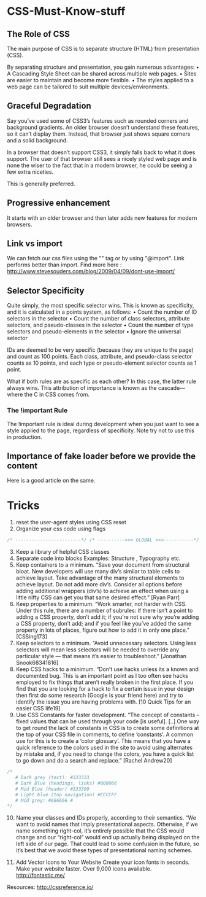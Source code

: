 # CSS-Must-Know-stuff

## The Role of CSS

The main purpose of CSS is to separate structure (HTML) from presentation (CSS).

By separating structure and presentation, you gain numerous advantages:
• A Cascading Style Sheet can be shared across multiple web pages.
• Sites are easier to maintain and become more flexible.
• The styles applied to a web page can be tailored to suit multiple devices/environments.


## Graceful Degradation

Say you’ve used some of CSS3’s features such as rounded corners and background gradients. An older browser doesn’t understand these features, so it can’t display them. Instead, that browser just shows square corners and a solid background.

In a browser that doesn’t support CSS3, it simply falls back to what it does support. The user of that browser still sees a nicely styled web page and is none the wiser to the fact that in a modern browser, he could be seeing a few extra niceties.

This is generally preferred.

## Progressive enhancement
It starts with an older browser and then later adds new features for modern browsers.

## Link vs import
We can fetch our css files using the "<link>" tag or by using "@import".
Link performs better than import.
Find more here : http://www.stevesouders.com/blog/2009/04/09/dont-use-import/

## Selector Specificity
Quite simply, the most specific selector wins.
This is known as specificity, and it is calculated in a points system, as follows: • Count the number of ID selectors in the selector
• Count the number of class selectors, attribute selectors, and pseudo-classes in the selector
• Count the number of type selectors and pseudo-elements in the selector
• Ignore the universal selector

IDs are deemed to be very specific (because they are unique to the page) and count as 100 points. Each class, attribute, and pseudo-class selector counts as 10 points, and each type or pseudo-element selector counts as 1 point.

What if both rules are as specific as each other?
In this case, the latter rule always wins.
This attribution of importance is known as the cascade—where the C in CSS comes from.
### The !important Rule

The !important rule is ideal during development when you just want to see a style applied to the page, regardless of specificity.
Note try not to use this in production.

## Importance of fake loader before we provide the content
Here is a good article on the same.

# Tricks
1.  reset the user-agent styles using CSS reset
2. Organize your css code using flags
```css
/* ------------------------*/ /* ---------->>> GLOBAL <<<-----------*/ /* ------------------------*/
```
3. Keep a library of helpful CSS classes
4. Separate code into blocks Examples:  Structure , Typography etc.
5. Keep containers to a minimum. “Save your document from structural bloat. New developers will use many div’s similar to table cells to achieve layout. Take advantage of the many structural elements to achieve layout. Do not add more div’s. Consider all options before adding additional wrappers (div’s) to achieve an effect when using a little nifty CSS can get you that same desired effect.” [Ryan Parr]
6. Keep properties to a minimum. “Work smarter, not harder with CSS. Under this rule, there are a number of subrules: if there isn’t a point to adding a CSS property, don’t add it; if you’re not sure why you’re adding a CSS property, don’t add; and if you feel like you’ve added the same property in lots of places, figure out how to add it in only one place.” [CSSing173]
7. Keep selectors to a minimum. “Avoid unnecessary selectors. Using less selectors will mean less selectors will be needed to override any particular style — that means it’s easier to troubleshoot.” [Jonathan Snook68341816]
8. Keep CSS hacks to a minimum. “Don’t use hacks unless its a known and documented bug. This is an important point as I too often see hacks employed to fix things that aren’t really broken in the first place. If you find that you are looking for a hack to fix a certain issue in your design then first do some research (Google is your friend here) and try to identify the issue you are having problems with. [10 Quick Tips for an easier CSS life19]
9. Use CSS Constants for faster development. “The concept of constants – fixed values that can be used through your code [is useful]. [..] One way to get round the lack of constants in CSS is to create some definitions at the top of your CSS file in comments, to define ‘constants’. A common use for this is to create a ‘color glossary’. This means that you have a quick reference to the colors used in the site to avoid using alternates by mistake and, if you need to change the colors, you have a quick list to go down and do a search and replace.” [Rachel Andrew20]
```css
/*
   # Dark grey (text): #333333
   # Dark Blue (headings, links) #000066
   # Mid Blue (header) #333399
   # Light blue (top navigation) #CCCCFF
   # Mid grey: #666666 #
*/
```
10. Name your classes and IDs properly, according to their semantics. “We want to avoid names that imply presentational aspects. Otherwise, if we name something right-col, it’s entirely possible that the CSS would change and our “right-col” would end up actually being displayed on the left side of our page. That could lead to some confusion in the future, so it’s best that we avoid these types of presentational naming schemes.


11. Add Vector Icons to Your Website
Create your icon fonts in seconds. Make your website faster. Over 9,000 icons available.  http://fontastic.me/


Resources:
http://cssreference.io/
